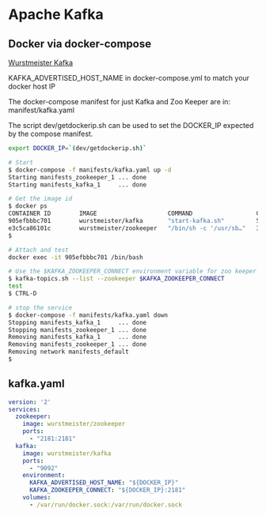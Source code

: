 # Apache Kafka

## Docker via docker-compose

[Wurstmeister Kafka](https://github.com/wurstmeister/kafka-docker)

KAFKA_ADVERTISED_HOST_NAME in docker-compose.yml to match your docker host IP

The docker-compose manifest for just Kafka and Zoo Keeper are in: manifest/kafka.yaml

The script dev/getdockerip.sh can be used to set the DOCKER_IP expected by the compose manifest.

```bash
export DOCKER_IP=`(dev/getdockerip.sh)`

# Start
$ docker-compose -f manifests/kafka.yaml up -d
Starting manifests_zookeeper_1 ... done
Starting manifests_kafka_1     ... done

# Get the image id
$ docker ps
CONTAINER ID        IMAGE                    COMMAND                  CREATED             STATUS              PORTS                                                NAMES
905efbbbc701        wurstmeister/kafka       "start-kafka.sh"         53 minutes ago      Up 27 seconds       0.0.0.0:32777->9092/tcp                              manifests_kafka_1
e3c5ca86101c        wurstmeister/zookeeper   "/bin/sh -c '/usr/sb…"   3 hours ago         Up 27 seconds       22/tcp, 2888/tcp, 3888/tcp, 0.0.0.0:2181->2181/tcp   manifests_zookeeper_1
$

# Attach and test
docker exec -it 905efbbbc701 /bin/bash

# Use the $KAFKA_ZOOKEEPER_CONNECT environment variable for zoo keeper
$ kafka-topics.sh --list --zookeeper $KAFKA_ZOOKEEPER_CONNECT
test
$ CTRL-D

# stop the service
$ docker-compose -f manifests/kafka.yaml down
Stopping manifests_kafka_1     ... done
Stopping manifests_zookeeper_1 ... done
Removing manifests_kafka_1     ... done
Removing manifests_zookeeper_1 ... done
Removing network manifests_default
$
```
## kafka.yaml

```yaml
version: '2'
services:
  zookeeper:
    image: wurstmeister/zookeeper
    ports:
      - "2181:2181"
  kafka:
    image: wurstmeister/kafka
    ports:
      - "9092"
    environment:
      KAFKA_ADVERTISED_HOST_NAME: "${DOCKER_IP}"
      KAFKA_ZOOKEEPER_CONNECT: "${DOCKER_IP}:2181"
    volumes:
      - /var/run/docker.sock:/var/run/docker.sock
```




